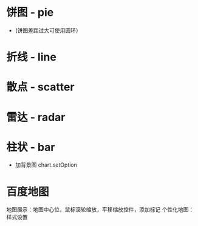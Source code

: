 # 饼图 - pie
- (饼图差距过大可使用圆环）

# 折线 - line

# 散点 - scatter

# 雷达 - radar

# 柱状 - bar 
- 加背景图 chart.setOption

# 百度地图
地图展示：地图中心位，鼠标滚轮缩放，平移缩放控件，添加标记
个性化地图：样式设置